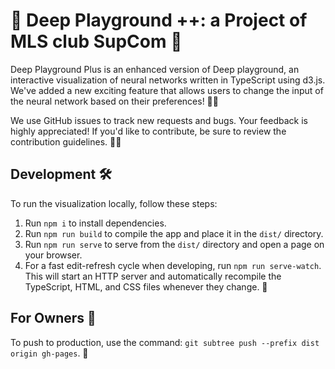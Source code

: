 # 🌟 Deep Playground ++: a Project of MLS club SupCom 🚀

Deep Playground Plus is an enhanced version of Deep playground, an interactive visualization of neural networks written in TypeScript using d3.js. We've added a new exciting feature that allows users to change the input of the neural network based on their preferences! 🎨🧠

We use GitHub issues to track new requests and bugs. Your feedback is highly appreciated! If you'd like to contribute, be sure to review the contribution guidelines. 📝👀

## Development 🛠️

To run the visualization locally, follow these steps:

1. Run `npm i` to install dependencies.
2. Run `npm run build` to compile the app and place it in the `dist/` directory.
3. Run `npm run serve` to serve from the `dist/` directory and open a page on your browser.
4. For a fast edit-refresh cycle when developing, run `npm run serve-watch`. This will start an HTTP server and automatically recompile the TypeScript, HTML, and CSS files whenever they change. 🔄

## For Owners 💼

To push to production, use the command: `git subtree push --prefix dist origin gh-pages`. 🚀

